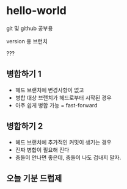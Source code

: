 # hello-world
git 및 github 공부용


version 용 브런치

???

## 병합하기 1
- 헤드 브랜치에 변경사항이 없고
- 병합 대상 브랜치가 헤드로부터 시작된 경우
- 아주 쉽게 병합 가능 = fast-forward


## 병합하기 2
- 헤드 브랜치에 추가적인 커밋이 생기는 경우
- 진짜 병합이 필요해 진다
- 충돌이 안나면 좋은데, 충돌이 나도 겁내지 말자.


## 오늘 기분 드럽제
